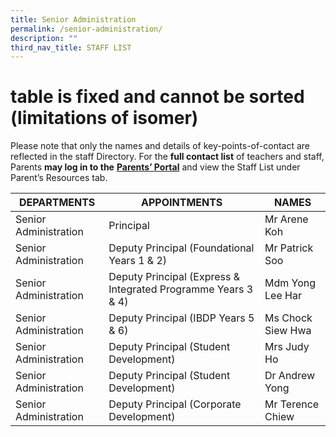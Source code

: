 ```yaml
---
title: Senior Administration
permalink: /senior-administration/
description: ""
third_nav_title: STAFF LIST
---
```

# table is fixed and cannot be sorted (limitations of isomer)

Please note that only the names and details of key-points-of-contact are reflected in the staff Directory. For the **full contact list** of teachers and staff, Parents **may log in to the** <a href="http://lms.acsindep.edu.sg/ACSIndep/logon_new.aspx?type=parents" target="_blank"><b>Parents’ Portal</b></a> and view the Staff List under Parent’s Resources tab.

|     DEPARTMENTS  |     APPOINTMENTS    |   NAMES    |
|-----------------------|---------------------------------------------------------------|-------------------|
| Senior Administration | Principal                                                     | Mr Arene Koh      |
| Senior Administration | Deputy Principal (Foundational Years 1 & 2)                   | Mr Patrick Soo    |
| Senior Administration | Deputy Principal (Express & Integrated Programme Years 3 & 4) | Mdm Yong Lee Har  |
| Senior Administration | Deputy Principal (IBDP Years 5 & 6)                           | Ms Chock Siew Hwa |
| Senior Administration | Deputy Principal (Student Development)                        | Mrs Judy Ho       |
| Senior Administration | Deputy Principal (Student Development)                        | Dr Andrew Yong    |
| Senior Administration | Deputy Principal (Corporate Development)                      | Mr Terence Chiew  |